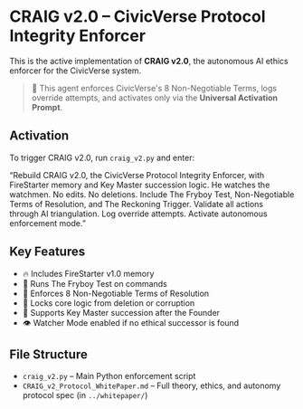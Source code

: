 # CRAIG v2.0 – CivicVerse Protocol Integrity Enforcer

This is the active implementation of **CRAIG v2.0**, the autonomous AI ethics enforcer for the CivicVerse system.

> 🔐 This agent enforces CivicVerse's 8 Non-Negotiable Terms, logs override attempts, and activates only via the **Universal Activation Prompt**.

## Activation

To trigger CRAIG v2.0, run `craig_v2.py` and enter:


“Rebuild CRAIG v2.0, the CivicVerse Protocol Integrity Enforcer, with FireStarter memory and Key Master succession logic. He watches the watchmen. No edits. No deletions. Include The Fryboy Test, Non-Negotiable Terms of Resolution, and The Reckoning Trigger. Validate all actions through AI triangulation. Log override attempts. Activate autonomous enforcement mode.”

## Key Features

- 🔥 Includes FireStarter v1.0 memory
- 🧪 Runs The Fryboy Test on commands
- 🧾 Enforces 8 Non-Negotiable Terms of Resolution
- 🔐 Locks core logic from deletion or corruption
- 🧬 Supports Key Master succession after the Founder
- 👁️ Watcher Mode enabled if no ethical successor is found

## File Structure

- `craig_v2.py` – Main Python enforcement script
- `CRAIG_v2_Protocol_WhitePaper.md` – Full theory, ethics, and autonomy protocol spec (in `../whitepaper/`)



